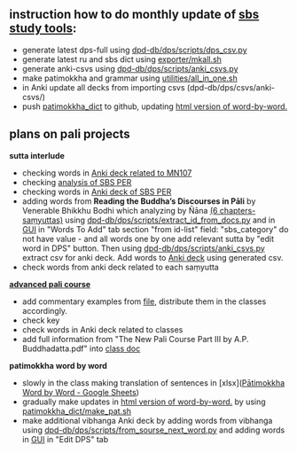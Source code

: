 
## instruction how to do monthly update of [sbs study tools](https://sasanarakkha.github.io/study-tools/):

- generate latest dps-full using [dpd-db/dps/scripts/dps_csv.py](https://github.com/digitalpalidictionary/dpd-db/blob/main/dps/scripts/dps_csv.py)
- generate latest ru and sbs dict using [exporter/mkall.sh](https://github.com/Devamitta/exporter/blob/main/mkall.sh)
- generate anki-csvs using [dpd-db/dps/scripts/anki_csvs.py](https://github.com/digitalpalidictionary/dpd-db/blob/main/dps/scripts/anki_csvs.py)
- make patimokkha and grammar using [utilities/all_in_one.sh](https://github.com/Devamitta/utilities/blob/main/all_in_one.sh)
- in Anki update all decks from importing csvs (dpd-db/dps/csvs/anki-csvs/)
- push [patimokkha_dict](https://github.com/Devamitta/patimokkha_dict) to github, updating [html version of word-by-word.](https://devamitta.github.io/patimokkha_dict/Bhikkhu_Patimokkha/main.html)


## plans on pali projects

**sutta interlude**

- checking words in [Anki deck related to MN107](https://github.com/sasanarakkha/study-tools/blob/main/pali-class/anki-decks/Suttas%20Advanced.apkg)
- checking [analysis of SBS PER](https://sasanarakkha.github.io/study-tools/sbs-per-analysis.html)
- checking words in [Anki deck of SBS PER](https://sasanarakkha.github.io/study-tools/anki-decks/sbs-pali-english-vocab.html)
- adding words from **Reading the Buddha’s Discourses in Pāli** by Venerable Bhikkhu Bodhi which analyzing by Ñāna [(6 chapters-saṃyuttas)](https://sasanarakkha.github.io/study-tools/pali-class/pali-class-adv.html) using [dpd-db/dps/scripts/extract_id_from_docs.py](https://github.com/digitalpalidictionary/dpd-db/blob/main/dps/scripts/extract_id_from_docs.py) and in [GUI](https://github.com/digitalpalidictionary/dpd-db/blob/main/gui/gui.py) in "Words To Add" tab section "from id-list" field: "sbs_category" do not have value - and all words one by one add relevant sutta by "edit word in DPS" button. Then using [dpd-db/dps/scripts/anki_csvs.py](https://github.com/digitalpalidictionary/dpd-db/blob/main/dps/scripts/anki_csvs.py) extract csv for anki deck. Add words to [Anki deck](https://github.com/sasanarakkha/study-tools/blob/main/pali-class/anki-decks/Suttas%20Advanced.apkg) using generated csv.
- check words from anki deck related to each saṃyutta

**[advanced pali course](https://sasanarakkha.github.io/study-tools/pali-class/pali-class-adv.html)**

- add commentary examples from [file](https://docs.google.com/document/d/1lK846LWGEpC9VJvQ6GZYUgZDWdjLtZSZ/edit), distribute them in the classes accordingly.
- check key
- check words in Anki deck related to classes
- add full information from "The New Pali Course Part III by A.P. Buddhadatta.pdf" into [class doc](https://docs.google.com/document/d/1QMX_yuH9uJeTEfg3ItetlI5RVsPGlj0Q1XUstHXRLZo/edit)

**patimokkha word by word**

- slowly in the class making translation of sentences in [xlsx]([Pātimokkha Word by Word - Google Sheets](https://docs.google.com/spreadsheets/d/1rS-IlX4DvKmnBO58KON37eVnOZqwfkG-ot-zIjCuzH4/edit#gid=1426532622))
- gradually make updates in [html version of word-by-word.](https://devamitta.github.io/patimokkha_dict/Bhikkhu_Patimokkha/main.html) by using [patimokkha_dict/make_pat.sh](https://github.com/Devamitta/patimokkha_dict/blob/main/make_pat.sh)
- make additional vibhanga Anki deck by adding words from vibhanga using [dpd-db/dps/scripts/from_sourse_next_word.py](https://github.com/digitalpalidictionary/dpd-db/blob/main/dps/scripts/from_sourse_next_word.py) and adding words in [GUI](https://github.com/digitalpalidictionary/dpd-db/blob/main/gui/gui.py) in "Edit DPS" tab
